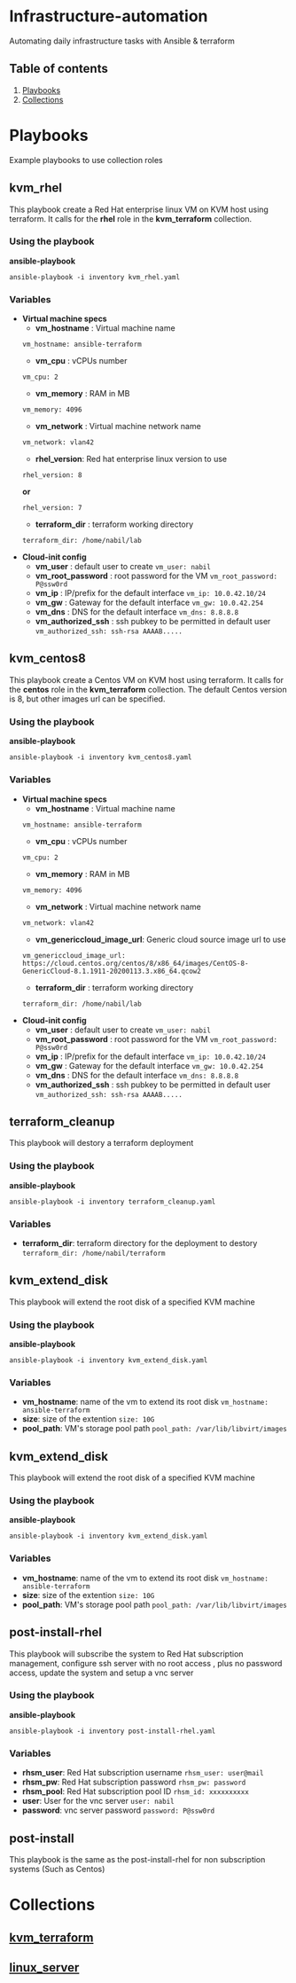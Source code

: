 # Infrastructure-automation
 Automating daily infrastructure tasks with Ansible & terraform
## Table of contents
1. [Playbooks](#Playbooks)
2. [Collections](#Collections)

# Playbooks
Example playbooks to use collection roles
## **kvm_rhel**
This playbook create a Red Hat enterprise linux VM on KVM host using terraform.
It calls for the **rhel** role in the **kvm_terraform** collection.
### Using the playbook
**ansible-playbook**
```
ansible-playbook -i inventory kvm_rhel.yaml
```
### Variables
- **Virtual machine specs**
  - **vm_hostname** : Virtual machine name
  ```
  vm_hostname: ansible-terraform
  ```
  - **vm_cpu** : vCPUs number
  ```
  vm_cpu: 2
  ```
  - **vm_memory** : RAM in MB
  ```
  vm_memory: 4096
  ```
  - **vm_network** : Virtual machine network name
  ```
  vm_network: vlan42
  ```
  - **rhel_version**: Red hat enterprise linux version to use
  ```
  rhel_version: 8
  ```
  **or**
  ```
  rhel_version: 7
  ```
  - **terraform_dir** : terraform working directory
  ```
  terraform_dir: /home/nabil/lab
  ```
- **Cloud-init config**
  - **vm_user** : default user to create `vm_user: nabil`
  - **vm_root_password** : root password for the VM `vm_root_password: P@ssw0rd`
  - **vm_ip** : IP/prefix for the default interface `vm_ip: 10.0.42.10/24`
  - **vm_gw** : Gateway for the default interface `vm_gw: 10.0.42.254`
  - **vm_dns** : DNS for the default interface `vm_dns: 8.8.8.8`
  - **vm_authorized_ssh** : ssh pubkey to be permitted in default user `vm_authorized_ssh: ssh-rsa AAAAB.....`
## **kvm_centos8**
This playbook create a Centos VM on KVM host using terraform.
  It calls for the **centos** role in the **kvm_terraform** collection.
  The default Centos version is 8, but other images url can be specified.
### Using the playbook
  **ansible-playbook**
  ```
  ansible-playbook -i inventory kvm_centos8.yaml
  ```
### Variables
  - **Virtual machine specs**
    - **vm_hostname** : Virtual machine name
    ```
    vm_hostname: ansible-terraform
    ```
    - **vm_cpu** : vCPUs number
    ```
    vm_cpu: 2
    ```
    - **vm_memory** : RAM in MB
    ```
    vm_memory: 4096
    ```
    - **vm_network** : Virtual machine network name
    ```
    vm_network: vlan42
    ```
    - **vm_genericcloud_image_url**: Generic cloud source image url to use
    ```
    vm_genericcloud_image_url: https://cloud.centos.org/centos/8/x86_64/images/CentOS-8-GenericCloud-8.1.1911-20200113.3.x86_64.qcow2
    ```
    - **terraform_dir** : terraform working directory
    ```
    terraform_dir: /home/nabil/lab
    ```
  - **Cloud-init config**
    - **vm_user** : default user to create `vm_user: nabil`
    - **vm_root_password** : root password for the VM `vm_root_password: P@ssw0rd`
    - **vm_ip** : IP/prefix for the default interface `vm_ip: 10.0.42.10/24`
    - **vm_gw** : Gateway for the default interface `vm_gw: 10.0.42.254`
    - **vm_dns** : DNS for the default interface `vm_dns: 8.8.8.8`
    - **vm_authorized_ssh** : ssh pubkey to be permitted in default user  `vm_authorized_ssh: ssh-rsa AAAAB.....`

## **terraform_cleanup**
This playbook will destory a terraform deployment
### Using the playbook
**ansible-playbook**
```
ansible-playbook -i inventory terraform_cleanup.yaml
```
### Variables
- **terraform_dir**: terraform directory for the deployment to destory   `terraform_dir: /home/nabil/terraform`
## **kvm_extend_disk**
This playbook will extend the root disk of a specified KVM machine
### Using the playbook
**ansible-playbook**
```
ansible-playbook -i inventory kvm_extend_disk.yaml
```
### Variables
- **vm_hostname**: name of the vm to extend its root disk `vm_hostname: ansible-terraform`
- **size**: size of the extention `size: 10G`
- **pool_path**: VM's storage pool path `pool_path: /var/lib/libvirt/images`
## **kvm_extend_disk**
This playbook will extend the root disk of a specified KVM machine
### Using the playbook
**ansible-playbook**
```
ansible-playbook -i inventory kvm_extend_disk.yaml
```
### Variables
- **vm_hostname**: name of the vm to extend its root disk `vm_hostname: ansible-terraform`
- **size**: size of the extention `size: 10G`
- **pool_path**: VM's storage pool path `pool_path: /var/lib/libvirt/images`
## **post-install-rhel**
This playbook will subscribe the system to Red Hat subscription management, configure ssh server with no root access , plus no password access, update the system and setup a vnc server
### Using the playbook
**ansible-playbook**
```
ansible-playbook -i inventory post-install-rhel.yaml
```
### Variables
- **rhsm_user**: Red Hat subscription username `rhsm_user: user@mail`
- **rhsm_pw**: Red Hat subscription password `rhsm_pw: password`
- **rhsm_pool**: Red Hat subscription pool ID `rhsm_id: xxxxxxxxxx`
- **user**: User for the vnc server `user: nabil`
- **password**: vnc server password `password: P@ssw0rd`
## **post-install**
This playbook is the same as the post-install-rhel for non subscription systems (Such as Centos)
# Collections
## [kvm_terraform](collections/ansible_collections/hosninabil/kvm_terraform/README.md)
## [linux_server](collections/ansible_collections/hosninabil/linux_server/README.md)
